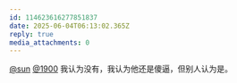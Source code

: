 ```yaml
---
id: 114623616277851837
date: 2025-06-04T06:13:02.365Z
reply: true
media_attachments: 0
---
```


[@sun](https://jiong.us/@sun) [@1900](https://social.1900.live/@1900) 我认为没有，我认为他还是傻逼，但别人认为是。

